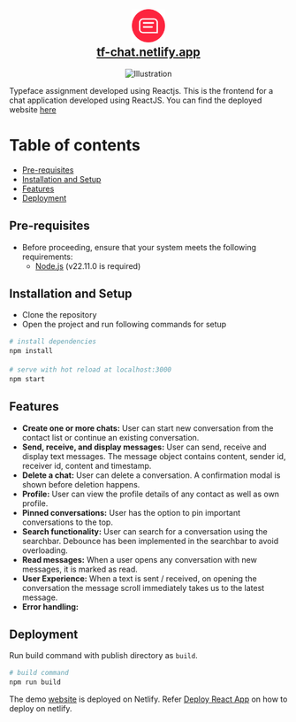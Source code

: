 <h2 align="center">
    <img src="./public/favicon.ico" alt="Logo" width="60" height="60" />
    <br />
    <a href="https://tf-chat.netlify.app">tf-chat.netlify.app</a>
</h2>

<div align="center">
    <img src="./src/images/_" alt="Illustration" />
</div>

Typeface assignment developed using Reactjs. This is the frontend for a chat application developed using ReactJS. You can find the deployed website [here](https://tf-chat.netlify.app)

# Table of contents

* [Pre-requisites](#pre-requisites)
* [Installation and Setup](#installation-and-setup)
* [Features](#features)
* [Deployment](#deployment)

## Pre-requisites

- Before proceeding, ensure that your system meets the following requirements:
  - [Node.js](https://nodejs.org/en/download/) (v22.11.0 is required)

## Installation and Setup

- Clone the repository
- Open the project and run following commands for setup

```bash
# install dependencies
npm install

# serve with hot reload at localhost:3000
npm start
```

## Features

- <b>Create one or more chats:</b> User can start new conversation from the contact list or continue an existing conversation.
- <b>Send, receive, and display messages:</b> User can send, receive and display text messages. The message object contains content, sender id, receiver id, content and timestamp.
- <b>Delete a chat:</b> User can delete a conversation. A confirmation  modal is shown before deletion happens.
- <b>Profile:</b> User can view the profile details of any contact as well as own profile.
- <b>Pinned conversations:</b> User has the option to pin important conversations to the top.
- <b>Search functionality:</b> User can search for a conversation using the searchbar. Debounce has been implemented in the searchbar to avoid overloading.
- <b>Read messages:</b> When a user opens any conversation with new messages, it is marked as read.
- <b>User Experience:</b> When a text is sent / received, on opening the conversation the message scroll immediately takes us to the latest message.
- <b>Error handling:</b> 


## Deployment
Run build command with publish directory as `build`.

```bash
# build command
npm run build
```

The demo [website](https://tf-chat.netlify.app) is deployed on Netlify. Refer [Deploy React App](https://www.netlify.com/blog/2016/07/22/deploy-react-apps-in-less-than-30-seconds/) on how to deploy on netlify.